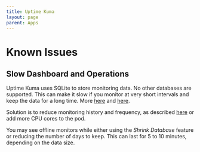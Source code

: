 ```yaml
---
title: Uptime Kuma
layout: page
parent: Apps
---
```


# Known Issues

## Slow Dashboard and Operations
Uptime Kuma uses SQLite to store monitoring data. No other databases are supported. This can make it slow if you monitor at very short intervals and keep the data for a long time. More [here](https://github.com/louislam/uptime-kuma/issues/953) and [here](https://github.com/louislam/uptime-kuma/issues/1397).

Solution is to reduce monitoring history and frequency, as described [here](https://github.com/louislam/uptime-kuma/issues/1397#issuecomment-1172847138) or add more CPU cores to the pod.

You may see offline monitors while either using the *Shrink Database* feature or reducing the number of days to keep. This can last for 5 to 10 minutes, depending on the data size.